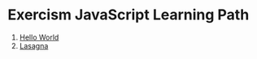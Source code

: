 # Exercism JavaScript Learning Path

1. [Hello World](https://github.com/shubhojit-mitra-dev/Exercism-JavaScript/tree/main/hello-world)
2. [Lasagna](https://github.com/shubhojit-mitra-dev/Exercism-JavaScript/tree/main/lasagna)
